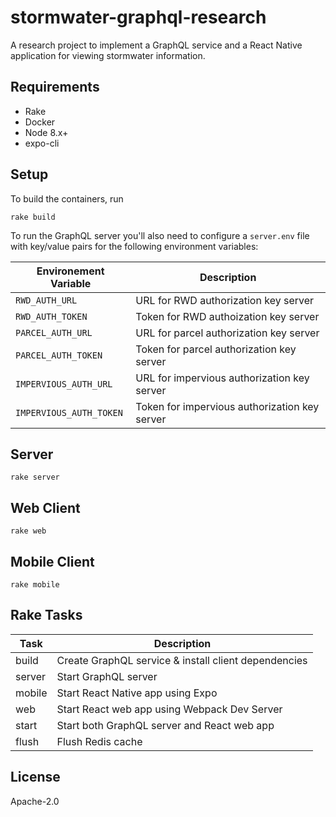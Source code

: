 # stormwater-graphql-research

A research project to implement a GraphQL service and a React Native application
for viewing stormwater information.

## Requirements

* Rake
* Docker
* Node 8.x+
* expo-cli

## Setup

To build the containers, run

```
rake build
```

To run the GraphQL server you'll also need to configure a `server.env` file with
key/value pairs for the following environment variables:

| Environement Variable   | Description                                   |
| ---                     | ---                                           |
| `RWD_AUTH_URL`          | URL for RWD authorization key server          |
| `RWD_AUTH_TOKEN`        | Token for RWD authoization key server         |
| `PARCEL_AUTH_URL`       | URL for parcel authorization key server       |
| `PARCEL_AUTH_TOKEN`     | Token for parcel authorization key server     |
| `IMPERVIOUS_AUTH_URL`   | URL for impervious authorization key server   |
| `IMPERVIOUS_AUTH_TOKEN` | Token for impervious authorization key server |

## Server

```
rake server
```

## Web Client

```
rake web
```

## Mobile Client

```
rake mobile
```

## Rake Tasks

| Task   | Description                                          |
| ----   | -----------                                          |
| build  | Create GraphQL service & install client dependencies |
| server | Start GraphQL server                                 |
| mobile | Start React Native app using Expo                    |
| web    | Start React web app using Webpack Dev Server         |
| start  | Start both GraphQL server and React web app          |
| flush  | Flush Redis cache                                    |

## License

Apache-2.0
